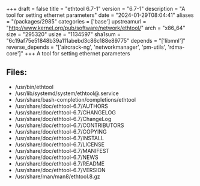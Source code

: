 +++
draft = false
title = "ethtool 6.7-1"
version = "6.7-1"
description = "A tool for setting ethernet parameters"
date = "2024-01-29T08:04:41"
aliases = "/packages/2985"
categories = ['base']
upstreamurl = "http://www.kernel.org/pub/software/network/ethtool/"
arch = "x86_64"
size = "295320"
usize = "1134597"
sha1sum = "6c19af75e51848b39a111abebd3c86c188e89775"
depends = "['libmnl']"
reverse_depends = "['aircrack-ng', 'networkmanager', 'pm-utils', 'rdma-core']"
+++
A tool for setting ethernet parameters

## Files: 
* /usr/bin/ethtool
* /usr/lib/systemd/system/ethtool@.service
* /usr/share/bash-completion/completions/ethtool
* /usr/share/doc/ethtool-6.7/AUTHORS
* /usr/share/doc/ethtool-6.7/CHANGELOG
* /usr/share/doc/ethtool-6.7/ChangeLog
* /usr/share/doc/ethtool-6.7/CONTRIBUTORS
* /usr/share/doc/ethtool-6.7/COPYING
* /usr/share/doc/ethtool-6.7/INSTALL
* /usr/share/doc/ethtool-6.7/LICENSE
* /usr/share/doc/ethtool-6.7/MANIFEST
* /usr/share/doc/ethtool-6.7/NEWS
* /usr/share/doc/ethtool-6.7/README
* /usr/share/doc/ethtool-6.7/VERSION
* /usr/share/man/man8/ethtool.8.gz

